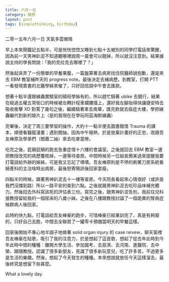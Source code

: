 ```yaml
---
title: 六月一日
category: 隨想
layout: post
tags: [simplethinking, birthday]
---
```

二零一五年六月一日 天氣多雲微晴

早上本來鬧鐘記五點半，可是恍恍惚惚又睡到七點十五被別的同學打電話來驚醒，因為前一天男神趴泥不知道聽哪裡說周一晨會可以翹掉，所以就沒注意到。結果據說主持的學長問說：「我的克拉克去哪裡了？」

然後起床弄了一份簡單的早餐果腹，一篇盤算著去病房找住院醫師說抱歉，還是來去 EBM 教室補昨天的 progress note。最後決定去補病歷。到教室，打開 PTT 一看發現賣書的北醫學姊來催了，只好回信說中午會去匯款。

想著十點半還跟線蟲實驗室的碩班學姊有約，所以趕忙騎著 ubike 去銀行，結果在經過五權五常街口的時候被左轉計程車攔腰撞上，還好我左腳抬得快讓捷安特去吸收衝擊 XD 對罵了幾句之後，繼續騎著車去南華，匯完款就去癌症大樓，學把線蟲繼代到新的玻片上（是的我現在在學玩阿茲海默線蟲）

完畢後，決定了周三要學習的操作，大約十一點半便去圖書館借 Trauma 的課本，順便看醫龍漫畫；遇到閻抽，因為中午極熱，於是放棄計畫好的正忠，改跟吾友棒原及學弟們（閻蕭二抽）來去吃麥當勞。

吃完之後，屁顛屁顛的跑去急重症借十六樓的會議室。之後就回去 EBM 教室一邊把教授改完的病歷覆核掉，一邊等待查房。中間時候另一位組長簡某過來提醒我要打電話給外辦的姊姊，可是我又忘記了嘖嘖。吾友棒原則是不停的刷著刀房系統看婦產科的主治啥時出病房，最後怒寄簡訊後回家耍廢。

四點半的時候，跟著男神趴泥去十一樓等查房。今天院長看起來心情很好（或許是我們沒擋到路）所以一路平安的查到六點。之後就跟男神趴泥去吃珍品味補充體力，然後回去外科寫該死的評估表三份。寫完之後，跟男神趴泥告別，我前往兒科接教授留給我的一個尿床的八歲小妹。之後在八樓跟教授討論了一個詭異的腎病症候群病人後回家。

此時約快九點，打電話給吾友棒豪約跑步，可惜棒豪已經重訓完了，真是有夠廢的，只好自己去跑，中間去全聯買了一罐零卡預備當明天的早餐這樣。

回家後開始不專心地半調子地做著 solid organ injury 的 case reivew，聊天窗裡吾友棒豪在貼歌，吸引了我的注意力，於是想起了這首歌，想起了從去年此時到今年此時中間的種種：離開大學生活、參加國考、去慈濟、去河南、進醫院、去中榮、跟隨教授。認識了很多新朋友，見識了很多新玩意兒，吃了許多苦，不過更多是生活的樂趣。然後，想起了今天發生的種種。本來想說就放任今天這樣溜去，最後終究是想留下些甚麼。

What a lovely day.
